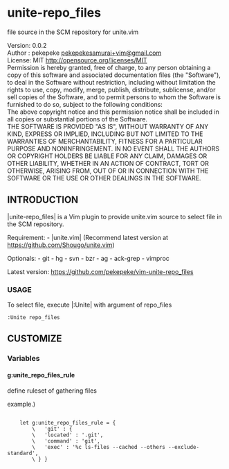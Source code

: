 # unite-repo_files

file source in the SCM repository for unite.vim

Version: 0.0.2  
Author : pekepeke <pekepekesamurai+vim@gmail.com>  
License: MIT <http://opensource.org/licenses/MIT>  
	Permission is hereby granted, free of charge, to any person obtaining a copy of this software and associated documentation files (the "Software"), to deal in the Software without restriction, including without limitation the rights to use, copy, modify, merge, publish, distribute, sublicense, and/or sell copies of the Software, and to permit persons to whom the Software is furnished to do so, subject to the following conditions:  
	The above copyright notice and this permission notice shall be included in all copies or substantial portions of the Software.  
	THE SOFTWARE IS PROVIDED "AS IS", WITHOUT WARRANTY OF ANY KIND, EXPRESS OR IMPLIED, INCLUDING BUT NOT LIMITED TO THE WARRANTIES OF MERCHANTABILITY, FITNESS FOR A PARTICULAR PURPOSE AND NONINFRINGEMENT. IN NO EVENT SHALL THE AUTHORS OR COPYRIGHT HOLDERS BE LIABLE FOR ANY CLAIM, DAMAGES OR OTHER LIABILITY, WHETHER IN AN ACTION OF CONTRACT, TORT OR OTHERWISE, ARISING FROM, OUT OF OR IN CONNECTION WITH THE SOFTWARE OR THE USE OR OTHER DEALINGS IN THE SOFTWARE.

## INTRODUCTION

|unite-repo_files| is a Vim plugin to provide unite.vim source
to select file in the SCM repository.

Requirement:
	- |unite.vim| (Recommend latest version at https://github.com/Shougo/unite.vim)

Optionals:
	- git
	- hg
	- svn
	- bzr
	- ag
	- ack-grep
	- vimproc

Latest version:
	https://github.com/pekepeke/vim-unite-repo_files

### USAGE

To select file, execute |:Unite| with argument of repo_files


	:Unite repo_files


## CUSTOMIZE
### Variables

#### g:unite_repo_files_rule

define ruleset of gathering files

example.)


```

	let g:unite_repo_files_rule = {
		\   'git' : {
		\   'located' : '.git',
		\   'command' : 'git',
		\   'exec' : '%c ls-files --cached --others --exclude-standard',
		\ } }
```
